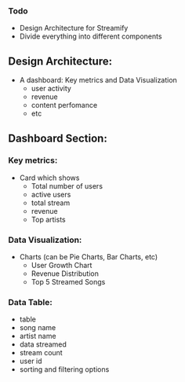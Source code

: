### Todo

- Design Architecture for Streamify
- Divide everything into different components

## Design Architecture:

- A dashboard: Key metrics and Data Visualization
  - user activity
  - revenue
  - content perfomance
  - etc

## Dashboard Section:


###  Key metrics:
- Card which shows
  - Total number of users
  - active users
  - total stream
  - revenue
  - Top artists

### Data Visualization:

- Charts (can be Pie Charts, Bar Charts, etc)
  - User Growth Chart
  - Revenue Distribution
  - Top 5 Streamed Songs

### Data Table:
- table
 - song name
 - artist name
 - data streamed
 - stream count
 - user id
- sorting and filtering options


